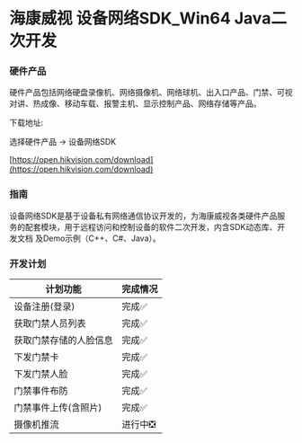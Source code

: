 # 海康威视 设备网络SDK_Win64 Java二次开发

### 硬件产品

硬件产品包括网络硬盘录像机、网络摄像机、网络球机、出入口产品、门禁、可视对讲、热成像、移动车载、报警主机、显示控制产品、网络存储等产品。

下载地址:

选择硬件产品 -> 设备网络SDK

[https://open.hikvision.com/download](https://open.hikvision.com/download)

### 指南

设备网络SDK是基于设备私有网络通信协议开发的，为海康威视各类硬件产品服务的配套模块，用于远程访问和控制设备的软件二次开发，内含SDK动态库、开发文档 及Demo示例（C++、C#、Java）。

### 开发计划

|计划功能|完成情况|
|---|---|
|设备注册(登录)|完成✅|
|获取门禁人员列表|完成✅|
|获取门禁存储的人脸信息|完成✅|
|下发门禁卡|完成✅|
|下发门禁人脸|完成✅|
|门禁事件布防|完成✅|
|门禁事件上传(含照片)|完成✅|
|摄像机推流|进行中❎|